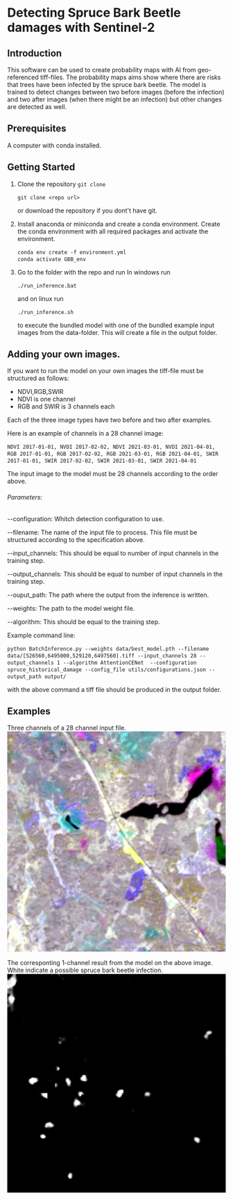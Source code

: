 # Detecting Spruce Bark Beetle damages with Sentinel-2

## Introduction 
This software can be used to create probability maps with AI from geo-referenced tiff-files. The probability maps aims show where there are risks that trees have been infected by the spruce bark beetle.
The model is trained to detect changes between two before images (before the infection) and two after images (when there might be an infection) but other changes are detected as well.

## Prerequisites
A computer with conda installed.

## Getting Started
1. Clone the repository `git clone `

   ```
   git clone <repo url>
   ```
   or download the repository if you dont't have git.
2. Install anaconda or miniconda and create a conda environment.
   Create the conda environment with all required packages and activate the environment.
   ```
   conda env create -f environment.yml
   conda activate GBB_env
   ```
3. Go to the folder with the repo and run 
   In windows run
   ```
   ./run_inference.bat 
   ```
   and on linux run
   ```
   ./run_inference.sh 
   ```
   to execute the bundled model with one of the bundled example input images from the data-folder. This will create a file in the output folder.

## Adding your own images.
If you want to run the model on your own images the tiff-file must be structured as follows:
* NDVI,RGB,SWIR
* NDVI is one channel
* RGB and SWIR is 3 channels each 

Each of the three image types have two before and two after examples. 

Here is an example of channels in a 28 channel image:
   ```
   NDVI 2017-01-01, NVDI 2017-02-02, NDVI 2021-03-01, NVDI 2021-04-01, RGB 2017-01-01, RGB 2017-02-02, RGB 2021-03-01, RGB 2021-04-01, SWIR 2017-01-01, SWIR 2017-02-02, SWIR 2021-03-01, SWIR 2021-04-01
   ```

The input image to the model must be 28 channels according to the order above. 

###### Parameters:
--configuration: Whitch detection configuration to use.

--filename: The name of the input file to process. This file must be structured according to the specification above.

--input_channels: This should be equal to number of input channels in the training step.

--output_channels: This should be equal to number of input channels in the training step.

--ouput_path: The path where the output from the inference is written.

--weights: The path to the model weight file.

--algorithm: This should be equal to the training step.


Example command line:
```
python BatchInference.py --weights data/best_model.pth --filename data/[526560,6495000,529120,6497560].tiff --input_channels 28 --output_channels 1 --algorithm AttentionCENet  --configuration spruce_historical_damage --config_file utils/configurations.json --output_path output/
```
with the above command a tiff file should be produced in the output folder.

## Examples 
Three channels of a 28 channel input file.
![input](./readme-files/input_example.png)

The corresponting 1-channel result from the model on the above image. White indicate a possible spruce bark beetle infection.
![output](./readme-files/result_example.png)
